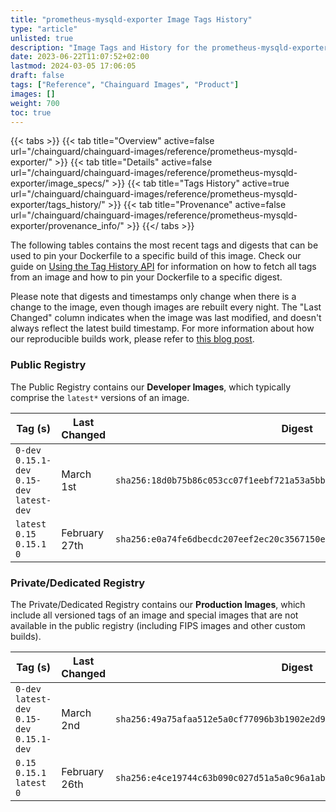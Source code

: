 ```yaml
---
title: "prometheus-mysqld-exporter Image Tags History"
type: "article"
unlisted: true
description: "Image Tags and History for the prometheus-mysqld-exporter Chainguard Image"
date: 2023-06-22T11:07:52+02:00
lastmod: 2024-03-05 17:06:05
draft: false
tags: ["Reference", "Chainguard Images", "Product"]
images: []
weight: 700
toc: true
---
```


{{< tabs >}}
{{< tab title="Overview" active=false url="/chainguard/chainguard-images/reference/prometheus-mysqld-exporter/" >}}
{{< tab title="Details" active=false url="/chainguard/chainguard-images/reference/prometheus-mysqld-exporter/image_specs/" >}}
{{< tab title="Tags History" active=true url="/chainguard/chainguard-images/reference/prometheus-mysqld-exporter/tags_history/" >}}
{{< tab title="Provenance" active=false url="/chainguard/chainguard-images/reference/prometheus-mysqld-exporter/provenance_info/" >}}
{{</ tabs >}}

The following tables contains the most recent tags and digests that can be used to pin your Dockerfile to a specific build of this image. Check our guide on [Using the Tag History API](/chainguard/chainguard-images/using-the-tag-history-api/) for information on how to fetch all tags from an image and how to pin your Dockerfile to a specific digest.

Please note that digests and timestamps only change when there is a change to the image, even though images are rebuilt every night. The "Last Changed" column indicates when the image was last modified, and doesn't always reflect the latest build timestamp. For more information about how our reproducible builds work, please refer to [this blog post](https://www.chainguard.dev/unchained/reproducing-chainguards-reproducible-image-builds).

### Public Registry
The Public Registry contains our **Developer Images**, which typically comprise the `latest*` versions of an image.

| Tag (s)                                       | Last Changed  | Digest                                                                    |
|-----------------------------------------------|---------------|---------------------------------------------------------------------------|
|  `0-dev` `0.15.1-dev` `0.15-dev` `latest-dev` | March 1st     | `sha256:18d0b75b86c053cc07f1eebf721a53a5bb8234dd966ce12c9d5b39d0028b29b2` |
|  `latest` `0.15` `0.15.1` `0`                 | February 27th | `sha256:e0a74fe6dbecdc207eef2ec20c3567150e83ef96ab0be7e287f02e914db9e277` |


### Private/Dedicated Registry
The Private/Dedicated Registry contains our **Production Images**, which include all versioned tags of an image and special images that are not available in the public registry (including FIPS images and other custom builds).

| Tag (s)                                       | Last Changed  | Digest                                                                    |
|-----------------------------------------------|---------------|---------------------------------------------------------------------------|
|  `0-dev` `latest-dev` `0.15-dev` `0.15.1-dev` | March 2nd     | `sha256:49a75afaa512e5a0cf77096b3b1902e2d92750f676d0eac190872d00f0e05e75` |
|  `0.15` `0.15.1` `latest` `0`                 | February 26th | `sha256:e4ce19744c63b090c027d51a5a0c96a1abacd033ac65ad1a6c9d2be1e5e07e2a` |

